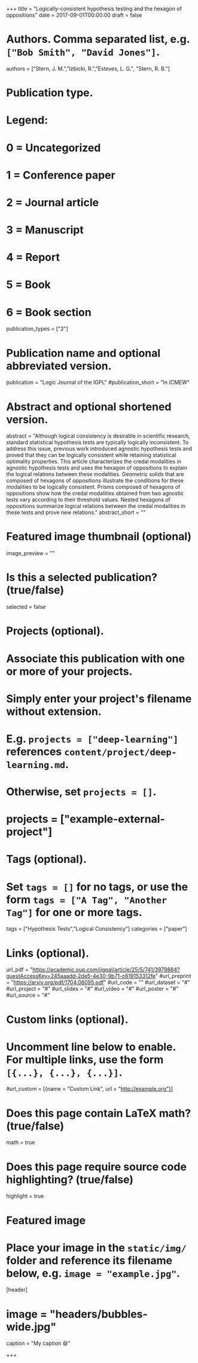 +++
title = "Logically-consistent hypothesis testing and the hexagon of oppositions"
date = 2017-09-01T00:00:00
draft = false

# Authors. Comma separated list, e.g. `["Bob Smith", "David Jones"]`.
authors = ["Stern, J. M.","Izbicki, R.","Esteves, L. G.", "Stern, R. B."]

# Publication type.
# Legend:
# 0 = Uncategorized
# 1 = Conference paper
# 2 = Journal article
# 3 = Manuscript
# 4 = Report
# 5 = Book
# 6 = Book section
publication_types = ["2"]

# Publication name and optional abbreviated version.
publication = "Logic Journal of the IGPL"
#publication_short = "In *ICMEW*"

# Abstract and optional shortened version.
abstract = "Although logical consistency is desirable in scientific research, standard statistical hypothesis tests are typically logically inconsistent. To address this issue, previous work introduced agnostic hypothesis tests and proved that they can be logically consistent while retaining statistical optimality properties. This article characterizes the credal modalities in agnostic hypothesis tests and uses the hexagon of oppositions to explain the logical relations between these modalities. Geometric solids that are composed of hexagons of oppositions illustrate the conditions for these modalities to be logically consistent. Prisms composed of hexagons of oppositions show how the credal modalities obtained from two agnostic tests vary according to their threshold values. Nested hexagons of oppositions summarize logical relations between the credal modalities in these tests and prove new relations."
abstract_short = ""

# Featured image thumbnail (optional)
image_preview = ""

# Is this a selected publication? (true/false)
selected = false

# Projects (optional).
#   Associate this publication with one or more of your projects.
#   Simply enter your project's filename without extension.
#   E.g. `projects = ["deep-learning"]` references `content/project/deep-learning.md`.
#   Otherwise, set `projects = []`.
# projects = ["example-external-project"]

# Tags (optional).
#   Set `tags = []` for no tags, or use the form `tags = ["A Tag", "Another Tag"]` for one or more tags.
tags = ["Hypothesis Tests","Logical Consistency"]
categories = ["paper"]

# Links (optional).
url_pdf = "https://academic.oup.com/jigpal/article/25/5/741/3979884?guestAccessKey=245aaadd-2de5-4e30-9b71-c619153312fe"
#url_preprint = "https://arxiv.org/pdf/1704.08095.pdf"
#url_code = ""
#url_dataset = "#"
#url_project = "#"
#url_slides = "#"
#url_video = "#"
#url_poster = "#"
#url_source = "#"

# Custom links (optional).
#   Uncomment line below to enable. For multiple links, use the form `[{...}, {...}, {...}]`.
#url_custom = [{name = "Custom Link", url = "http://example.org"}]

# Does this page contain LaTeX math? (true/false)
math = true

# Does this page require source code highlighting? (true/false)
highlight = true

# Featured image
# Place your image in the `static/img/` folder and reference its filename below, e.g. `image = "example.jpg"`.
[header]
# image = "headers/bubbles-wide.jpg"
caption = "My caption :smile:"

+++

